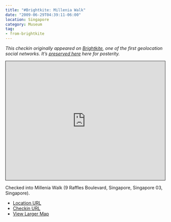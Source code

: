 ```yaml
---
title: "#Brightkite: Millenia Walk"
date: "2009-06-29T04:39:11-06:00"
location: Singapore
category: Museum
tag:
- from-brightkite
---
```

<p style="font-style:italic">This checkin originally appeared on <a href="https://rubenerd.com/tag/from-brightkite/" title="View all posts imported from Brightkite">Brightkite</a>, one of the first geolocation social networks. It’s <a title="View all posts in the museum" href="https://rubenerd.com/museum/">preserved here</a> here for posterity.</p>

<iframe style="width:498px; height:373px; border:1px solid;" src="http://www.openstreetmap.org/export/embed.html?bbox=103.85227918624878%2C1.2766043939028335%2C103.86588335037231%2C1.3042134140382349&amp;layer=mapnik"></iframe>

Checked into Millenia Walk (9 Raffles Boulevard, Singapore, Singapore 03, Singapore).

* [Location URL](http://brightkite.com/places/37516bad32211dd9bec003048c10834)
* [Checkin URL](http://brightkite.com/objects/14ec40c2649911de9446003048c10834)
* [View Larger Map](http://www.openstreetmap.org/#map=16/1.2904/103.8591)

